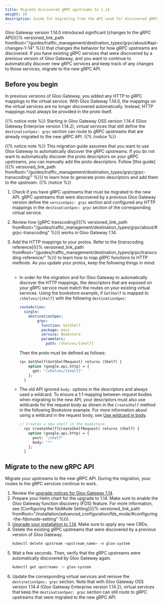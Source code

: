 ```yaml
---
title: Migrate discovered gRPC upstreams to 1.14
weight: 10
description: Guide for migrating from the API used for discovered gRPC upstreams in Gloo Gateway 1.13 and earlier to the version used in Gloo Gateway 1.14
---
```


Gloo Gateway version 1.14.0 introduced significant [changes to the gRPC API]({{% versioned_link_path fromRoot="/guides/traffic_management/destination_types/grpc/about/#api-changes-1-14" %}}) that changes the behavior for how gRPC upstreams are discovered. If you have existing gRPC services that were discovered by a previous version of Gloo Gateway, and you want to continue to automatically discover new gRPC services and keep track of any changes to those services, migrate to the new gRPC API. 

## Before you begin

In previous versions of Gloo Gateway, you added any HTTP to gRPC mappings to the virtual service. With Gloo Gateway 1.14.0, the mappings on the virtual services are no longer discovered automatically. Instead, HTTP mappings must always be provided in the proto itself. 


{{% notice note %}}
Starting in Gloo Gateway OSS version 1.14.4 (Gloo Gateway Enterprise version 1.14.2), virtual services that still define the `destinationSpec: grpc` section can route to gRPC upstreams that are already migrated to the new gRPC API. 
{{% /notice %}}

{{% notice note %}}
This migration guide assumes that you want to use Gloo Gateway to automatically discover the gRPC upstreams. If you do not want to automatically discover the proto descriptors on your gRPC upstreams, you can manually add the proto descriptors. Follow [this guide]({{% versioned_link_path fromRoot="/guides/traffic_management/destination_types/grpc/grpc-transcoding/" %}}) to learn how to generate proto descriptors and add them to the upstream. 
{{% /notice %}}

1. Check if you have gRPC upstreams that must be migrated to the new API. gRPC upstreams that were discovered by a previous Gloo Gateway version define the `serviceSpec: grpc` section and configured any HTTP mappings in the `destinationSpec: grpc` section of the corresponding virtual service.
2. Review how [gRPC transcoding]({{% versioned_link_path fromRoot="/guides/traffic_management/destination_types/grpc/about/#grpc-transcoding" %}}) works in Gloo Gateway 1.14. 
3. Add the HTTP mappings to your protos. Refer to the [transcoding reference]({{% versioned_link_path fromRoot="/guides/traffic_management/destination_types/grpc/transcoding-reference/" %}}) to learn how to map gRPC functions to HTTP methods. As you update your protos, keep the following things in mind: </br></br>

   * In order for the migration and for Gloo Gateway to automatically discover the HTTP mappings, the descriptors that are exposed on your gRPC service must match the routes on your existing virtual services. 
     Using the bookstore example, if `GetShelf` is mapped to `/shelves/{shelf}` with the following `destinationSpec`: 
     ```yaml
     routeAction:
       single:
         destinationSpec:
             grpc:
               function: GetShelf
               package: main
               service: Bookstore
               parameters:
                 path: /shelves/{shelf}
     ```
     Then the proto must be defined as follows: 
     ```protobuf
     rpc GetShelf(GetShelfRequest) returns (Shelf) {
         option (google.api.http) = {
           get: "/shelves/{shelf}"
         };
       }
     ```
   * The old API ignored `body:` options in the descriptors and always used a wildcard. To ensure a 1:1 mapping between request bodies when migrating to the new API, your descriptors must also use wildcards for the request body as shown in the `CreateShelf` method in the following Bookstore example. For more information about using a wildcard in the request body, see [Use wildcard in body](https://cloud.google.com/endpoints/docs/grpc/transcoding#use_wildcard_in_body).
     ```protobuf
     // Creates a new shelf in the bookstore.
       rpc CreateShelf(CreateShelfRequest) returns (Shelf) {
         option (google.api.http) = {
           post: "/shelf"
           body: "*"
         };
       }
     ```

## Migrate to the new gRPC API

Migrate your upstreams to the new gRPC API. During the migration, your routes to the gRPC services continue to work. 

1. Review the [upgrade notices for Gloo Gateway 1.14](https://docs.solo.io/gloo-edge/latest/operations/upgrading/v1.14/). 
2. Prepare your Helm chart for the upgrade to 1.14. Make sure to enable the Gloo Gateway function discovery (FDS) feature. For more information, see [Configuring the fdsMode Setting]({{% versioned_link_path fromRoot="/installation/advanced_configuration/fds_mode/#configuring-the-fdsmode-setting" %}}).
3. [Upgrade your installation to 1.14](https://docs.solo.io/gloo-edge/latest/operations/upgrading/v1.14/#upgrading). Make sure to apply any new CRDs. 
4. Delete the existing gRPC upstreams that were discovered by a previous version of Gloo Gateway. 
   ```sh
   kubectl delete upstream <upstream_name> -n gloo-system
   ```
5. Wait a few seconds. Then, verify that the gRPC upstreams were automatically discovered by Gloo Gateway again. 
   ```sh
   kubectl get upstreams -n gloo-system
   ```
6. Update the corresponding virtual services and remove the `destinationSpec: grpc` section. Note that with Gloo Gateway OSS version 1.14.4 (Gloo Gateway Enterprise version 1.14.2), virtual services that keep the `destinationSpec: grpc` section can still route to gRPC upstreams that were migrated to the new gRPC API. 



